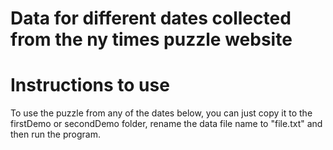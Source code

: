 # Data for different dates collected from the ny times puzzle website

# Instructions to use
To use the puzzle from any of the dates below, you can just copy it to the firstDemo or secondDemo folder, rename the data file name to "file.txt" and then run the program.
